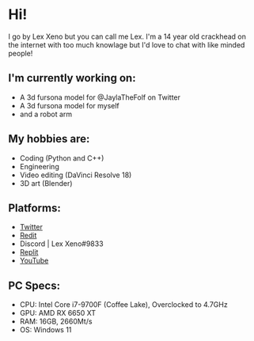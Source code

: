 # Hi!
I go by Lex Xeno but you can call me Lex.
I'm a 14 year old crackhead on the internet with too much knowlage but I'd love to chat with like minded people!

## I'm currently working on:
* A 3d fursona model for @JaylaTheFolf on Twitter
* A 3d fursona model for myself
* and a robot arm

## My hobbies are:
* Coding (Python and C++)
* Engineering
* Video editing (DaVinci Resolve 18)
* 3D art (Blender)

## Platforms:
* [Twitter](https://twitter.com/L3xXeno)
* [Redit](https://www.reddit.com/user/TheRealXeno-L/)
* Discord | Lex Xeno#9833
* [Replit](https://replit.com/@LexXeno)
* [YouTube](https://www.youtube.com/@L3xXeno)

## PC Specs:
* CPU: Intel Core i7-9700F (Coffee Lake), Overclocked to 4.7GHz
* GPU: AMD RX 6650 XT
* RAM: 16GB, 2660Mt/s
* OS: Windows 11
